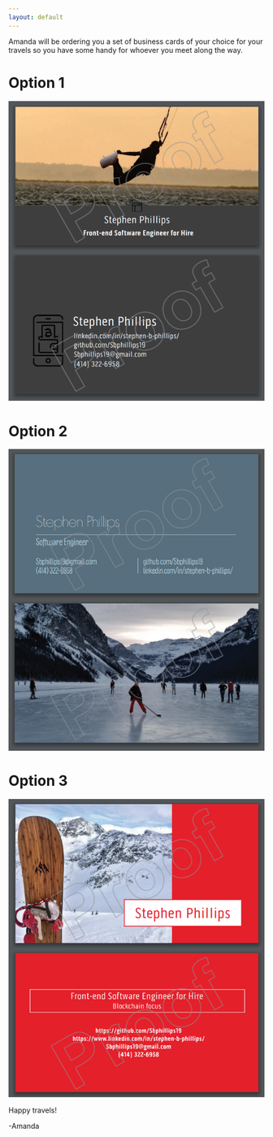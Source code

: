 ```yaml
---
layout: default
---
```


Amanda will be ordering you a set of business cards of your choice for your travels so you have some handy for whoever you meet along the way. 

# [](#header-1) Option 1
![bcard1](/images/bcard1.png)

  
# [](#header-1) Option 2
![bcard1](/images/bcard2.png)

# [](#header-1) Option 3
![bcard1](/images/bcard3.png)

Happy travels!

-Amanda
